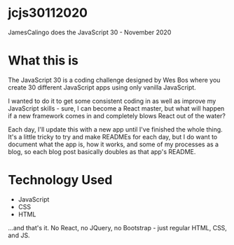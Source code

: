 # jcjs30112020
JamesCalingo does the JavaScript 30 - November 2020

# What this is
The JavaScript 30 is a coding challenge designed by Wes Bos where you create 30 different JavaScript apps using only vanilla JavaScript.

I wanted to do it to get some consistent coding in as well as improve my JavaScript skills - sure, I can become a React master, but what will happen if a new framework comes in and completely blows React out of the water?

Each day, I'll update this with a new app until I've finished the whole thing. It's a little tricky to try and make READMEs for each day, but I do want to document what the app is, how it works, and some of my processes as a blog, so each blog post basically doubles as that app's README.

# Technology Used

- JavaScript
- CSS
- HTML

...and that's it. No React, no JQuery, no Bootstrap - just regular HTML, CSS, and JS.